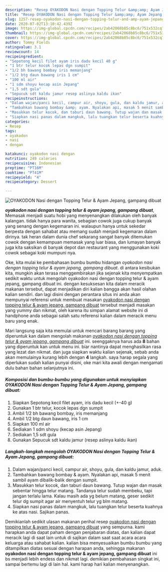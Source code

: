 ```yaml
---
description: "Resep OYAKODON Nasi dengan Topping Telur &amp;amp; Ayam Jepang, gampang dibuat Lezat"
title: "Resep OYAKODON Nasi dengan Topping Telur &amp;amp; Ayam Jepang, gampang dibuat Lezat"
slug: 1257-resep-oyakodon-nasi-dengan-topping-telur-and-amp-ayam-jepang-gampang-dibuat-lezat
date: 2020-07-02T13:10:42.439Z
image: https://img-global.cpcdn.com/recipes/2ab42068b85c8bc6/751x532cq70/oyakodon-nasi-dengan-topping-telur-ayam-jepang-gampang-dibuat-foto-resep-utama.jpg
thumbnail: https://img-global.cpcdn.com/recipes/2ab42068b85c8bc6/751x532cq70/oyakodon-nasi-dengan-topping-telur-ayam-jepang-gampang-dibuat-foto-resep-utama.jpg
cover: https://img-global.cpcdn.com/recipes/2ab42068b85c8bc6/751x532cq70/oyakodon-nasi-dengan-topping-telur-ayam-jepang-gampang-dibuat-foto-resep-utama.jpg
author: Tommy Fields
ratingvalue: 3.1
reviewcount: 14
recipeingredient:
- "Sepotong kecil filet ayam iris dadu kecil 40 g"
- "1 btr telur kocok lepas dgn sumpit"
- "1/2 bh bawang bombay iris memanjang"
- "1/2 btg daun bawang iris 1 cm"
- "100 ml air"
- "1 sdm shoyu kecap asin Jepang"
- "1,5 sdt gula"
- "Sepucuk sdt kaldu jamur resep aslinya kaldu ikan"
recipeinstructions:
- "Dalam wajan/panci kecil, campur air, shoyu, gula, dan kaldu jamur, aduk."
- "Tambahkan bawang bombay &amp; ayam. Nyalakan api, masak 5 menit sambil ayam dibalik-balik dengan sumpit."
- "Masukkan telur kocok, dan taburi daun bawang. Tutup wajan dan masak sebentar hingga telur matang. Tandanya telur sudah membeku, tapi jangan terlalu lama. Kalau masih ada yg belum matang, geser sedikit telur dg sumpit agar air menyentuh telur yg blm matang."
- "Siapkan nasi panas dalam mangkuk, lalu tuangkan telur beserta kuahnya ke atas nasi. Sajikan panas."
categories:
- Resep
tags:
- oyakodon
- nasi
- dengan

katakunci: oyakodon nasi dengan 
nutrition: 249 calories
recipecuisine: Indonesian
preptime: "PT16M"
cooktime: "PT41M"
recipeyield: "4"
recipecategory: Dessert

---
```



![OYAKODON Nasi dengan Topping Telur &amp; Ayam Jepang, gampang dibuat](https://img-global.cpcdn.com/recipes/2ab42068b85c8bc6/751x532cq70/oyakodon-nasi-dengan-topping-telur-ayam-jepang-gampang-dibuat-foto-resep-utama.jpg)

<b><i>oyakodon nasi dengan topping telur &amp; ayam jepang, gampang dibuat</i></b>, Memasak menjadi suatu hobi yang menyenangkan dilakukan oleh banyak kalangan. tidak hanya para wanita, sebagian cowok juga cukup banyak yang senang dengan kegemaran ini. walaupun hanya untuk sekedar berpesta dengan sahabat atau memang sudah menjadi kegemaran dalam dirinya. tak heran dalam dunia chef sekarang sangat banyak ditemukan cowok dengan kemampuan memasak yang luar biasa, dan lumayan banyak juga kita saksikan di banyak depot dan restaurant yang menggunakan koki cowok sebagai koki mumpuni nya.



Oke, kita mulai ke pembahasan bumbu bumbu hidangan <i>oyakodon nasi dengan topping telur &amp; ayam jepang, gampang dibuat</i>. di antara kesibukan kita, mungkin akan terasa menggembirakan jika sejenak kita menyempatkan sedikit waktu untuk mengolah oyakodon nasi dengan topping telur &amp; ayam jepang, gampang dibuat ini. dengan kesuksesan kita dalam meracik makanan tersebut, dapat menjadikan diri kalian bangga akan hasil olahan kalian sendiri. dan lagi disini dengan perantara situs ini anda akan mempunyai referensi untuk membuat masakan <u>oyakodon nasi dengan topping telur &amp; ayam jepang, gampang dibuat</u> tersebut menjadi masakan yang yummy dan nikmat, oleh karena itu simpan alamat website ini di handphone anda sebagai salah satu referensi kalian dalam meracik menu baru yang enak.


Mari langsung saja kita memulai untuk mencari barang barang yang diperuntuk kan dalam mengolah makanan <u><i>oyakodon nasi dengan topping telur &amp; ayam jepang, gampang dibuat</i></u> ini. seenggaknya harus ada <b>8</b> bahan yang diperuntuk kan untuk menu ini. biar nantinya dapat menghasilkan rasa yang lezat dan nikmat. dan juga siapkan waktu kalian sejenak, sebab anda akan memulainya kurang lebih dengan <b>4</b> langkah. saya harap segala yang diperlukan sudah kalian punyai disini, oke mari kita awali dengan mengamati dulu bahan bahan selanjutnya ini.

<!--inarticleads1-->

##### Komposisi dan bumbu-bumbu yang digunakan untuk menyiapkan OYAKODON Nasi dengan Topping Telur &amp; Ayam Jepang, gampang dibuat:

1. Siapkan Sepotong kecil filet ayam, iris dadu kecil (+-40 g)
1. Gunakan 1 btr telur, kocok lepas dgn sumpit
1. Ambil 1/2 bh bawang bombay, iris memanjang
1. Ambil 1/2 btg daun bawang, iris 1 cm
1. Siapkan 100 ml air
1. Sediakan 1 sdm shoyu (kecap asin Jepang)
1. Sediakan 1,5 sdt gula
1. Gunakan Sepucuk sdt kaldu jamur (resep aslinya kaldu ikan)




<!--inarticleads2-->

##### Langkah-langkah mengolah OYAKODON Nasi dengan Topping Telur &amp; Ayam Jepang, gampang dibuat:

1. Dalam wajan/panci kecil, campur air, shoyu, gula, dan kaldu jamur, aduk.
1. Tambahkan bawang bombay &amp; ayam. Nyalakan api, masak 5 menit sambil ayam dibalik-balik dengan sumpit.
1. Masukkan telur kocok, dan taburi daun bawang. Tutup wajan dan masak sebentar hingga telur matang. Tandanya telur sudah membeku, tapi jangan terlalu lama. Kalau masih ada yg belum matang, geser sedikit telur dg sumpit agar air menyentuh telur yg blm matang.
1. Siapkan nasi panas dalam mangkuk, lalu tuangkan telur beserta kuahnya ke atas nasi. Sajikan panas.




Demikianlah sedikit ulasan makanan perihal resep <u>oyakodon nasi dengan topping telur &amp; ayam jepang, gampang dibuat</u> yang sempurna. kami harapkan anda dapat paham dengan penjabaran diatas, dan kalian dapat meracik lagi di saat lain untuk di sajikan dalam saat saat acara acara keluarga atau sahabat kalian. kalian bisa menyesuaikan bumbu bumbu yang ditampilkan diatas sesuai dengan harapan anda, sehingga makanan <b>oyakodon nasi dengan topping telur &amp; ayam jepang, gampang dibuat</b> ini bs menjadi lebih endess dan nikmat lagi. demikian pembahasan singkat ini, sampai bertemu lagi di lain hal. kami harap hari kalian menyenangkan.
